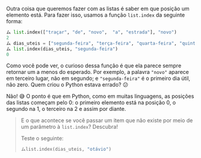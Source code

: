 Outra coisa que queremos fazer com as listas é saber em que posição um elemento está. Para fazer isso, usamos a função `list.index` da seguinte forma:

```python
ム list.index(["traçar", "de", "novo",  "a", "estrada"], "novo")
2
ム dias_uteis = ["segunda-feira", "terça-feira", "quarta-feira", "quinta-feira", "sexta-feira"]
ム list.index(dias_uteis, "segunda-feira")
0
```

Como você pode ver, o curioso dessa função é que ela parece sempre retornar um a menos do esperado. Por exemplo, a palavra `"novo"` aparece em terceiro lugar, não em segundo; e `"segunda-feira"` é o primeiro dia útil, não zero. Quem criou o Python estava errado? :confused:

Não! :sweat_smile: O ponto é que em Python, como em muitas linguagens, as posições das listas começam pelo 0: o primeiro elemento está na posição 0, o segundo na 1, o terceiro na 2 e assim por diante.


> E o que acontece se você passar um item que não existe por meio de um parâmetro à `list.index`? Descubra!
>
> Teste o seguinte:
>
> ```python
> ムlist.index(dias_uteis, "otávio")
> ```


